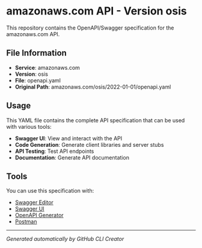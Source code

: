 # amazonaws.com API - Version osis

This repository contains the OpenAPI/Swagger specification for the amazonaws.com API.

## File Information

- **Service**: amazonaws.com
- **Version**: osis
- **File**: openapi.yaml
- **Original Path**: amazonaws.com/osis/2022-01-01/openapi.yaml

## Usage

This YAML file contains the complete API specification that can be used with various tools:

- **Swagger UI**: View and interact with the API
- **Code Generation**: Generate client libraries and server stubs
- **API Testing**: Test API endpoints
- **Documentation**: Generate API documentation

## Tools

You can use this specification with:

- [Swagger Editor](https://editor.swagger.io/)
- [Swagger UI](https://swagger.io/tools/swagger-ui/)
- [OpenAPI Generator](https://openapi-generator.tech/)
- [Postman](https://www.postman.com/)

---

*Generated automatically by GitHub CLI Creator*
